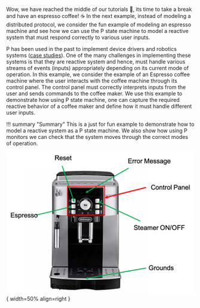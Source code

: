 Wow, we have reached the middle of our tutorials :yawning_face:, its time to take a break and have an espresso coffee! :coffee:
In the next example, instead of modeling a distributed protocol, we consider the fun example of modeling an espresso machine and see how we can use the P state machine to model a reactive system that must respond correctly to various user inputs.

P has been used in the past to implement device drivers and robotics systems ([case studies](../casestudies.md)). One of the many challenges in implementing these systems is that they are reactive system and hence, must handle various streams of events (inputs) appropriately depending on its current mode of operation.
In this example, we consider the example of an Espresso coffee machine where the user interacts with the coffee machine through its control panel. The control panel must correctly interprets inputs from the user and sends commands to the coffee maker. We use this example to demonstrate how using P state machine, one can capture the required reactive behavior of a coffee maker and define how it must handle different user inputs.

!!! summary "Summary"
    This is a just for fun example to demonstrate how to model a reactive system as a P state machine. We also show how using P monitors we can check that the system moves through the correct modes of operation.

![Placeholder](espressomachine.png){ width=50% align=right }